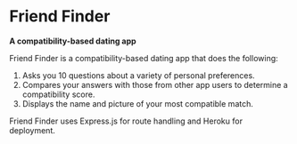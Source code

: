 # Friend Finder

**A compatibility-based dating app**

Friend Finder is a compatibility-based dating app that does the following:

1. Asks you 10 questions about a variety of personal preferences.
2. Compares your answers with those from other app users to determine a compatibility score.
3. Displays the name and picture of your most compatible match.
 
Friend Finder uses Express.js for route handling and Heroku for deployment.



